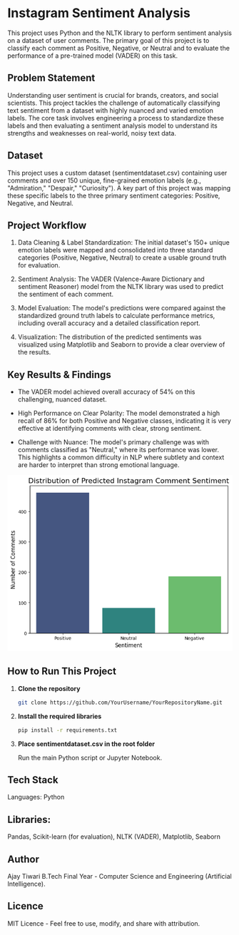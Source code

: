 # Instagram Sentiment Analysis
This project uses Python and the NLTK library to perform sentiment analysis on a dataset of user comments. The primary goal of this project is to classify each comment as Positive, Negative, or Neutral and to evaluate the performance of a pre-trained model (VADER) on this task.

## Problem Statement
Understanding user sentiment is crucial for brands, creators, and social scientists. This project tackles the challenge of automatically classifying text sentiment from a dataset with highly nuanced and varied emotion labels. The core task involves engineering a process to standardize these labels and then evaluating a sentiment analysis model to understand its strengths and weaknesses on real-world, noisy text data.

## Dataset
This project uses a custom dataset (sentimentdataset.csv) containing user comments and over 150 unique, fine-grained emotion labels (e.g., "Admiration," "Despair," "Curiosity"). A key part of this project was mapping these specific labels to the three primary sentiment categories: Positive, Negative, and Neutral.

## Project Workflow
1. Data Cleaning & Label Standardization: The initial dataset's 150+ unique emotion labels were mapped and consolidated into three standard categories (Positive, Negative, Neutral) to create a usable ground truth for evaluation.

2. Sentiment Analysis: The VADER (Valence-Aware Dictionary and sentiment Reasoner) model from the NLTK library was used to predict the sentiment of each comment.

3. Model Evaluation: The model's predictions were compared against the standardized ground truth labels to calculate performance metrics, including overall accuracy and a detailed classification report.

4. Visualization: The distribution of the predicted sentiments was visualized using Matplotlib and Seaborn to provide a clear overview of the results.

## Key Results & Findings
- The VADER model achieved overall accuracy of 54% on this challenging, nuanced dataset.

- High Performance on Clear Polarity: The model demonstrated a high recall of 86% for both Positive and Negative classes, indicating it is very effective at identifying comments with clear, strong sentiment.

- Challenge with Nuance: The model's primary challenge was with comments classified as "Neutral," where its performance was lower. This highlights a common difficulty in NLP where subtlety and context are harder to interpret than strong emotional language.

![img.png](img.png)

## How to Run This Project
1. **Clone the repository**
    ````bash
    git clone https://github.com/YourUsername/YourRepositoryName.git

2. **Install the required libraries**
    ````bash
    pip install -r requirements.txt

3. **Place sentimentdataset.csv in the root folder**

    Run the main Python script or Jupyter Notebook.

## Tech Stack
Languages: Python

## Libraries: 
Pandas, Scikit-learn (for evaluation), NLTK (VADER), Matplotlib, Seaborn

## Author
Ajay Tiwari
B.Tech Final Year - Computer Science and Engineering (Artificial Intelligence).

## Licence 
MIT Licence - Feel free to use, modify, and share with attribution.


